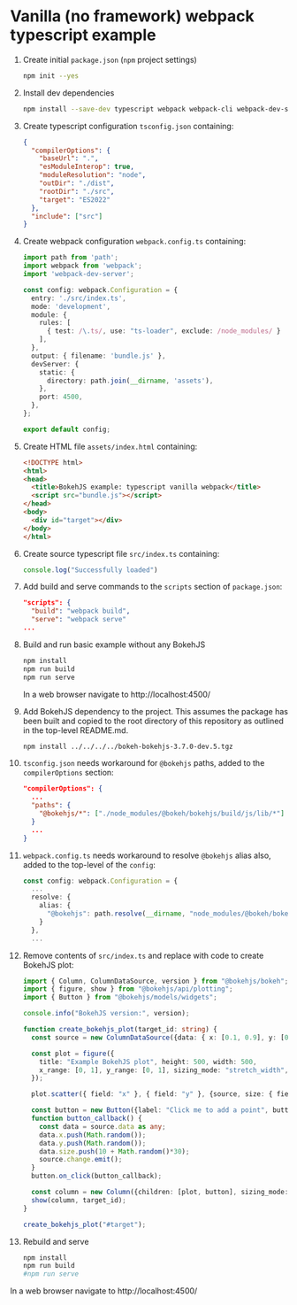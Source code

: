 
# Vanilla (no framework) webpack typescript example

1. Create initial `package.json` (`npm` project settings)

    ```bash
    npm init --yes
    ```

2. Install dev dependencies

    ```bash
    npm install --save-dev typescript webpack webpack-cli webpack-dev-server ts-node ts-loader
    ```

3. Create typescript configuration `tsconfig.json`  containing:

    ```json
    {
      "compilerOptions": {
        "baseUrl": ".",
        "esModuleInterop": true,
        "moduleResolution": "node",
        "outDir": "./dist",
        "rootDir": "./src",
        "target": "ES2022"
      },
      "include": ["src"]
    }
    ```

4. Create webpack configuration `webpack.config.ts` containing:

    ```typescript
    import path from 'path';
    import webpack from 'webpack';
    import 'webpack-dev-server';

    const config: webpack.Configuration = {
      entry: './src/index.ts',
      mode: 'development',
      module: {
        rules: [
          { test: /\.ts/, use: "ts-loader", exclude: /node_modules/ }
        ],
      },
      output: { filename: 'bundle.js' },
      devServer: {
        static: {
          directory: path.join(__dirname, 'assets'),
        },
        port: 4500,
      },
    };

    export default config;
    ```

5. Create HTML file `assets/index.html` containing:

    ```html
    <!DOCTYPE html>
    <html>
    <head>
      <title>BokehJS example: typescript vanilla webpack</title>
      <script src="bundle.js"></script>
    </head>
    <body>
      <div id="target"></div>
    </body>
    </html>
    ```

6. Create source typescript file `src/index.ts` containing:

    ```ts
    console.log("Successfully loaded")
    ```

7. Add build and serve commands to the `scripts` section of `package.json`:

    ```json
    "scripts": {
      "build": "webpack build",
      "serve": "webpack serve"
    ...
    ```


8. Build and run basic example without any BokehJS

    ```bash
    npm install
    npm run build
    npm run serve
    ```

   In a web browser navigate to http://localhost:4500/

9. Add BokehJS dependency to the project. This assumes the package has been built and copied to the
   root directory of this repository as outlined in the top-level README.md.

    ```bash
    npm install ../../../../bokeh-bokehjs-3.7.0-dev.5.tgz
    ```

10. `tsconfig.json` needs workaround for `@bokehjs` paths, added to the `compilerOptions` section:

    ```json
    "compilerOptions": {
      ...
      "paths": {
        "@bokehjs/*": ["./node_modules/@bokeh/bokehjs/build/js/lib/*"]
      }
      ...
    }
    ```

11. `webpack.config.ts` needs workaround to resolve `@bokehjs` alias also, added to the top-level of the `config`:

    ```typescript
    const config: webpack.Configuration = {
      ...
      resolve: {
        alias: {
          "@bokehjs": path.resolve(__dirname, "node_modules/@bokeh/bokehjs/build/js/lib/")
        }
      },
      ...
    ````

12. Remove contents of `src/index.ts` and replace with code to create BokehJS plot:

    ```typescript
    import { Column, ColumnDataSource, version } from "@bokehjs/bokeh";
    import { figure, show } from "@bokehjs/api/plotting";
    import { Button } from "@bokehjs/models/widgets";

    console.info("BokehJS version:", version);

    function create_bokehjs_plot(target_id: string) {
      const source = new ColumnDataSource({data: { x: [0.1, 0.9], y: [0.1, 0.9], size: [40, 10] }});

      const plot = figure({
        title: "Example BokehJS plot", height: 500, width: 500,
        x_range: [0, 1], y_range: [0, 1], sizing_mode: "stretch_width",
      });

      plot.scatter({ field: "x" }, { field: "y" }, {source, size: { field: "size" }});

      const button = new Button({label: "Click me to add a point", button_type: "primary"});
      function button_callback() {
        const data = source.data as any;
        data.x.push(Math.random());
        data.y.push(Math.random());
        data.size.push(10 + Math.random()*30);
        source.change.emit();
      }
      button.on_click(button_callback);

      const column = new Column({children: [plot, button], sizing_mode: "stretch_width"});
      show(column, target_id);
    }

    create_bokehjs_plot("#target");
    ```

13. Rebuild and serve

    ```bash
    npm install
    npm run build
    #npm run serve
    ```

   In a web browser navigate to http://localhost:4500/
